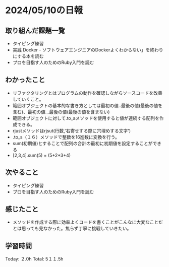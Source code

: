# 2024/05/10の日報
## 取り組んだ課題一覧
* タイピング練習
*  実践 Docker - ソフトウェアエンジニアのDockerよくわからない」を終わりにする本を読む
*  プロを目指す人のためのRuby入門を読む
## わかったこと
*  リファクタリングとはプログラムの動作を確認しながらソースコードを改善していくこと。
*  範囲オブジェクトの基本的な書き方としては最初の値..最後の値(最後の値を含む)、最初の値...最後の値(最後の値を含まない)
*  範囲オブジェクトに対して.to_aメソッドを使用すると値が連続する配列を作成できる。
*  rjustメソッドはrjsut(行数,'右寄せする際に穴埋めする文字')
*  .to_s（１６）メソッドで整数を16進数に変換を行う。
*  sum(初期値)とすることで配列の合計の最初に初期値を設定することができる
  *  [2,3,4].sum(5) = (5+2+3+4)

## 次やること
* タイピング練習
* プロを目指す人のためのRuby入門を読む
## 感じたこと
* メソッドを作成する際に効率よくコードを書くことがこんなに大変なことだとは思っても見なかった。焦らず丁寧に挑戦していきたい。
## 学習時間
Today: ２.0h
Total: 5１１.5h
